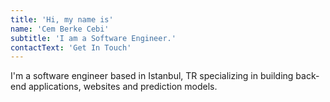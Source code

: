 ```yaml
---
title: 'Hi, my name is'
name: 'Cem Berke Cebi'
subtitle: 'I am a Software Engineer.'
contactText: 'Get In Touch'
---
```


I'm a software engineer based in Istanbul, TR specializing in building back-end applications, websites and prediction models.